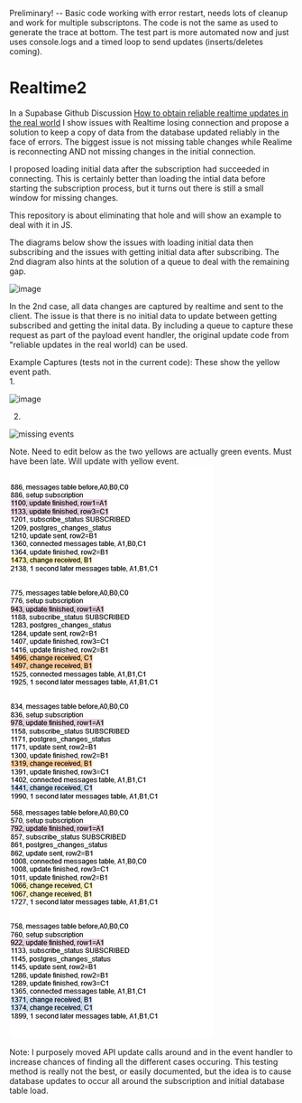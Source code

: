 Preliminary! -- Basic code working with error restart, needs lots of cleanup and work for multiple subscriptons.  The code is not the same as used to generate the trace at bottom.  The test part is more automated now and just uses console.logs and a timed loop to send updates (inserts/deletes coming).


# Realtime2
In a Supabase Github Discussion [How to obtain reliable realtime updates in the real world](https://github.com/orgs/supabase/discussions/5641)
I show issues with Realtime losing connection and propose a solution to keep a copy of data from the database updated reliably in the face of errors.  The
biggest issue is not missing table changes while Realime is reconnecting AND not missing changes in the initial connection.  

I proposed loading initial data after the subscription had succeeded in connecting.  This is certainly better than loading the intial data before starting the subscription
process, but it turns out there is still a small window for missing changes.

This repository is about eliminating that hole and will show an example to deal with it in JS.

The diagrams below show the issues with loading initial data then subscribing and the issues with getting initial data after subscribing.
The 2nd diagram also hints at the solution of a queue to deal with the remaining gap.

![image](https://github.com/GaryAustin1/Realtime2/assets/54564956/539a9be0-628b-424d-a711-96ca0b8031bf)

In the 2nd case, all data changes are captured by realtime and sent to the client.  The issue is that there is no initial data to update between getting subscribed and getting the inital data.   By including a queue to capture these request as part of the payload event handler, the original update code from "reliable updates in the real world) can be used.

Example Captures (tests not in the current code):
These show the yellow event path.  
1.

![image](https://github.com/GaryAustin1/Realtime2/assets/54564956/13c2c135-4b70-4293-9c12-eafd0729d6f2)  

2.
![missing events](https://github.com/GaryAustin1/Realtime2/assets/54564956/7c7d7860-8cee-4bca-9e67-51aac0d56acc)

Note.  Need to edit below as the two yellows are actually green events.  Must have been late.  Will update with yellow event.
![](https://github.com/GaryAustin1/Realtime2/blob/4f5a19444a90fd07ac3f74c66566ef18bc23f166/DataRuns.drawio.png)


Note: I purposely moved API update calls around and in the event handler to increase chances of finding all the different cases occuring.  This testing method is really not the best, or easily documented, but the idea is to cause database updates to occur all around the subscription and initial database table load.
